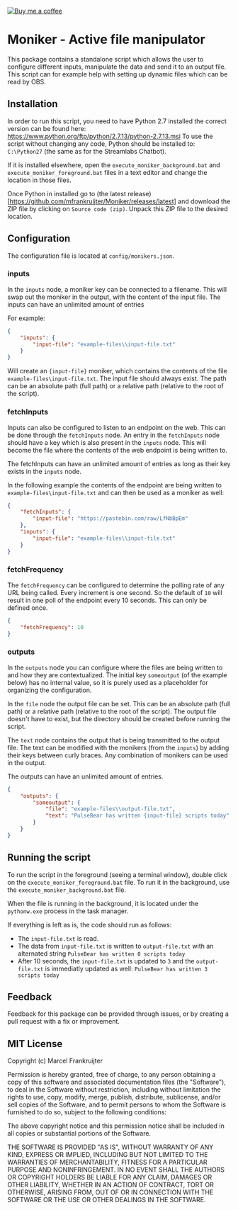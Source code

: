 [![Buy me a coffee](https://img.shields.io/badge/buy%20me%20a%20coffee-donate-yellow.svg)](https://buymeacoff.ee/pulsebear)

# Moniker - Active file manipulator

This package contains a standalone script which allows the user to configure 
different inputs, manipulate the data and send it to an output file. This 
script can for example help with setting up dynamic files which can be read by 
OBS.

## Installation

In order to run this script, you need to have Python 2.7 installed the correct
version can be found here: https://www.python.org/ftp/python/2.7.13/python-2.7.13.msi
To use the script without changing any code, Python should be installed to: 
`C:\Python27` (the same as for the Streamlabs Chatbot).

If it is installed elsewhere, open the `execute_moniker_background.bat` 
and `execute_moniker_foreground.bat` files in a text editor and change the 
location in those files.

Once Python in installed go to 
(the latest release)[https://github.com/mfrankruijter/Moniker/releases/latest]
and download the ZIP file by clicking on `Source code (zip)`. Unpack this ZIP 
file to the desired location.

## Configuration
The configuration file is located at `config/monikers.json`. 

### inputs
In the `inputs` node, a moniker key can be connected to a filename. This will 
swap out the moniker in the output, with the content of the input file.
The inputs can have an unlimited amount of entries

For example:
```json
{
    "inputs": {
        "input-file": "example-files\\input-file.txt"
    }
}
```

Will create an `{input-file}` moniker, which contains the contents of the file 
`example-files\input-file.txt`. The input file should always exist. The path 
can be an absolute path (full path) or a relative path (relative to the root of
the script).

### fetchInputs
Inputs can also be configured to listen to an endpoint on the web.
This can be done through the `fetchInputs` node. An entry in the `fetchInputs` 
node should have a key which is also present in the `inputs` node. This will 
become the file where the contents of the web endpoint is being written to.

The fetchInputs can have an unlimited amount of entries as long as their key
exists in the `inputs` node.

In the following example the contents of the endpoint are being written to 
`example-files\input-file.txt` and can then be used as a moniker as well:
```json
{
    "fetchInputs": {
        "input-file": "https://pastebin.com/raw/LfNbBpEm"
    },
    "inputs": {
        "input-file": "example-files\\input-file.txt"
    }
}
```

### fetchFrequency
The `fetchFrequency` can be configured to determine the polling rate of any URL 
being called. Every increment is one second. So the default of `10` will result 
in one poll of the endpoint every 10 seconds. This can only be defined once.

```json
{
    "fetchFrequency": 10
}
```

### outputs
In the `outputs` node you can configure where the files are being written to and
how they are contextualized. The initial key `someoutput` (of the example below)
has no internal value, so it is purely used as a placeholder for organizing the
configuration.

In the `file` node the output file can be set. This can be an absolute path 
(full path) or a relative path (relative to the root of the script). The output
file doesn't have to exist, but the directory should be created before running 
the script.

The `text` node contains the output that is being transmitted to the output 
file. The text can be modified with the monikers (from the `inputs`) by adding
their keys between curly braces. Any combination of monikers can be used in 
the output. 

The outputs can have an unlimited amount of entries.

```json
{
    "outputs": {
        "someoutput": {
            "file": "example-files\\output-file.txt",
            "text": "PulseBear has written {input-file} scripts today"
        }
    }
}
```

## Running the script

To run the script in the foreground (seeing a terminal window), double click on
the `execute_moniker_foreground.bat` file. To run it in the background, use the
`execute_moniker_background.bat` file.

When the file is running in the background, it is located under the `pythonw.exe` 
process in the task manager.

If everything is left as is, the code should run as follows:
- The `input-file.txt` is read.
- The data from `input-file.txt` is written to `output-file.txt` with an 
alternated string `PulseBear has written 0 scripts today`
- After 10 seconds, the `input-file.txt` is updated to `3` and the 
`output-file.txt` is immediatly updated as well:
`PulseBear has written 3 scripts today`

## Feedback

Feedback for this package can be provided through issues, or by creating a pull
request with a fix or improvement.

## MIT License

Copyright (c) Marcel Frankruijter

Permission is hereby granted, free of charge, to any person obtaining a copy
of this software and associated documentation files (the "Software"), to deal
in the Software without restriction, including without limitation the rights
to use, copy, modify, merge, publish, distribute, sublicense, and/or sell
copies of the Software, and to permit persons to whom the Software is
furnished to do so, subject to the following conditions:

The above copyright notice and this permission notice shall be included in all
copies or substantial portions of the Software.

THE SOFTWARE IS PROVIDED "AS IS", WITHOUT WARRANTY OF ANY KIND, EXPRESS OR
IMPLIED, INCLUDING BUT NOT LIMITED TO THE WARRANTIES OF MERCHANTABILITY,
FITNESS FOR A PARTICULAR PURPOSE AND NONINFRINGEMENT. IN NO EVENT SHALL THE
AUTHORS OR COPYRIGHT HOLDERS BE LIABLE FOR ANY CLAIM, DAMAGES OR OTHER
LIABILITY, WHETHER IN AN ACTION OF CONTRACT, TORT OR OTHERWISE, ARISING FROM,
OUT OF OR IN CONNECTION WITH THE SOFTWARE OR THE USE OR OTHER DEALINGS IN THE
SOFTWARE.
